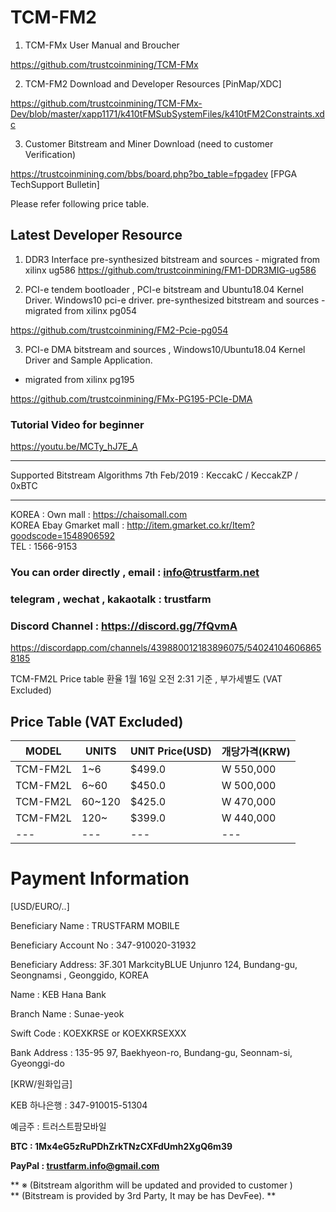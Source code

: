 # TCM-FM2

1. TCM-FMx User Manual and Broucher

https://github.com/trustcoinmining/TCM-FMx

2. TCM-FM2 Download and Developer Resources [PinMap/XDC]

https://github.com/trustcoinmining/TCM-FMx-Dev/blob/master/xapp1171/k410tFMSubSystemFiles/k410tFM2Constraints.xdc

3. Customer Bitstream and Miner Download (need to customer Verification)

https://trustcoinmining.com/bbs/board.php?bo_table=fpgadev  [FPGA TechSupport Bulletin]

Please refer following price table.

## Latest Developer Resource

1. DDR3 Interface pre-synthesized bitstream and sources - migrated from xilinx ug586 
https://github.com/trustcoinmining/FM1-DDR3MIG-ug586

2. PCI-e tendem bootloader , PCI-e bitstream and Ubuntu18.04 Kernel Driver.
Windows10 pci-e driver.
 pre-synthesized bitstream and sources - migrated from xilinx pg054
 
 https://github.com/trustcoinmining/FM2-Pcie-pg054

3. PCI-e DMA bitstream and sources , Windows10/Ubuntu18.04 Kernel Driver and Sample Application.
- migrated from xilinx pg195

https://github.com/trustcoinmining/FMx-PG195-PCIe-DMA


### Tutorial Video for beginner

https://youtu.be/MCTy_hJ7E_A

---

Supported Bitstream Algorithms 7th Feb/2019 : 
KeccakC / KeccakZP / 0xBTC 

---

KOREA : Own mall :  https://chaisomall.com <br>
KOREA Ebay Gmarket mall :  http://item.gmarket.co.kr/Item?goodscode=1548906592 <br>
TEL : 1566-9153 <br>
### You can order directly , email : info@trustfarm.net <br>
### telegram , wechat , kakaotalk : trustfarm <br>
### Discord Channel :  https://discord.gg/7fQvmA

https://discordapp.com/channels/439880012183896075/540241046068658185

TCM-FM2L Price  table	환율	1월 16일 오전 2:31 기준 , 부가세별도 (VAT Excluded)

## Price Table (VAT Excluded)
| MODEL   | UNITS  | UNIT Price(USD) | 개당가격(KRW) |
|---	    |---	   |---	      |---	      |
| TCM-FM2L| 1~6    | $499.0   | W 550,000 |
| TCM-FM2L| 6~60   | $450.0  	| W 500,000 |
| TCM-FM2L| 60~120 | $425.0  	| W 470,000 |
| TCM-FM2L| 120~   | $399.0  	| W 440,000 |
|---	|---	|---	|---	|


# Payment Information #
[USD/EURO/..]

Beneficiary Name : TRUSTFARM MOBILE

Beneficiary Account No : 347-910020-31932

Beneficiary Address: 3F.301 MarkcityBLUE Unjunro 124, Bundang-gu, Seongnamsi , Geonggido, KOREA

Name : KEB Hana Bank

Branch Name : Sunae-yeok

Swift Code : KOEXKRSE or KOEXKRSEXXX

Bank Address : 135-95 97, Baekhyeon-ro, Bundang-gu, Seonnam-si, Gyeonggi-do

[KRW/원화입금]

KEB 하나은행 : 347-910015-51304 

예금주 : 트러스트팜모바일

**BTC : 1Mx4eG5zRuPDhZrkTNzCXFdUmh2XgQ6m39**

**PayPal : trustfarm.info@gmail.com**

** ※ (Bitstream algorithm will be updated and provided to customer ) <br>
**    (Bitstream is provided by 3rd Party, It may be has DevFee). ** 

